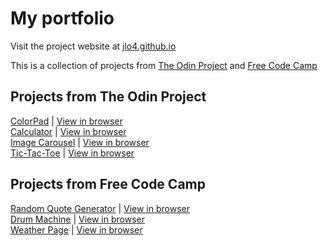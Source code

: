 # My portfolio

Visit the project website at [jlo4.github.io](https://jlo4.github.io)

This is a collection of projects from [The Odin Project](https://www.theodinproject.com) and [Free Code Camp](https://www.freecodecamp.org/)

## Projects from The Odin Project

[ColorPad](https://github.com/jlo4/colorpad) | [View in browser](https://rawgit.com/jlo4/colorpad/master/index.html)<br />
[Calculator](https://github.com/jlo4/calculator) | [View in browser](https://rawgit.com/jlo4/calculator/master/index.html)<br />
[Image Carousel](https://github.com/jlo4/image-carousel) | [View in browser](https://rawgit.com/jlo4/image-carousel/master/index.html)<br />
[Tic-Tac-Toe](https://github.com/jlo4/tic-tac-toe) | [View in browser](https://rawgit.com/jlo4/tic-tac-toe/master/index.html)<br />

## Projects from Free Code Camp
[Random Quote Generator](https://github.com/jlo4/random-quote-generator) | [View in browser](https://rawgit.com/jlo4/random-quote-generator/master/index.html) <br />
[Drum Machine](https://github.com/jlo4/drum-machine) | [View in browser](https://rawgit.com/jlo4/drum-machine/master/index.html) <br />
[Weather Page](https://github.com/jlo4/weather-page) | [View in browser](https://rawgit.com/jlo4/weather-page/master/index.html) <br />

